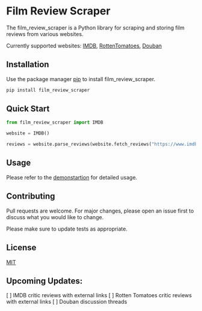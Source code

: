 # Film Review Scraper

The film_review_scraper is a Python library for scraping and storing film reviews from various websites.

Currently supported websites: [IMDB](https://www.imdb.com/), [RottenTomatoes](https://www.rottentomatoes.com/), [Douban](https://movie.douban.com/)

## Installation

Use the package manager [pip](https://pip.pypa.io/en/stable/) to install film_review_scraper.

```bash
pip install film_review_scraper
```

## Quick Start

```python
from film_review_scraper import IMDB

website = IMDB()

reviews = website.parse_reviews(website.fetch_reviews("https://www.imdb.com/title/tt0780504/reviews?ref_=tt_urv"))
```

## Usage

Please refer to the [demonstartion](./demonstration.ipynb) for detailed usage.

## Contributing

Pull requests are welcome. For major changes, please open an issue first
to discuss what you would like to change.

Please make sure to update tests as appropriate.

## License

[MIT](https://choosealicense.com/licenses/mit/)

## Upcoming Updates:
[ ] IMDB critic reviews with external links
[ ] Rotten Tomatoes critic reviews with external links
[ ] Douban discussion threads
